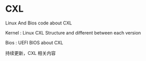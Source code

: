 # CXL
Linux And Bios code about CXL

Kernel : Linux CXL Structure and different between each version

Bios : UEFI BIOS about CXL

持续更新，CXL 相关内容
